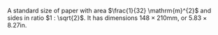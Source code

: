 A standard size of paper with area $\frac{1}{32} \mathrm{m}^{2}$ and sides in ratio $1 : \sqrt{2}$. It has dimensions $148 \times 210 \mathrm{mm}$, or $5.83 \times 8.27 \mathrm{in}$.
